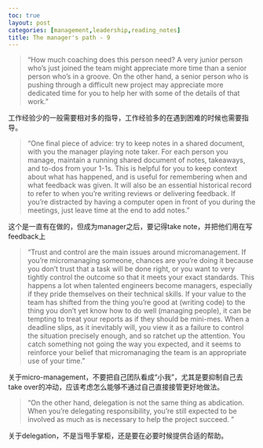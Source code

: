 ```yaml
---
toc: true
layout: post
categories: [management,leadership,reading_notes]
title: The manager's path - 9
---
```

> “How much coaching does this person need?
A very junior person who’s just joined the team might appreciate more time than a senior person who’s in a groove. On the other hand, a senior person who is pushing through a difficult new project may appreciate more dedicated time for you to help her with some of the details of that work.”

工作经验少的一般需要相对多的指导，工作经验多的在遇到困难的时候也需要指导。

> “One final piece of advice: try to keep notes in a shared document, with you the manager playing note taker. For each person you manage, maintain a running shared document of notes, takeaways, and to-dos from your 1-1s. This is helpful for you to keep context about what has happened, and is useful for remembering when and what feedback was given. It will also be an essential historical record to refer to when you’re writing reviews or delivering feedback. If you’re distracted by having a computer open in front of you during the meetings, just leave time at the end to add notes.”

这个是一直有在做的，但成为manager之后，要记得take note，并把他们用在写feedback上

> “Trust and control are the main issues around micromanagement. If you’re micromanaging someone, chances are you’re doing it because you don’t trust that a task will be done right, or you want to very tightly control the outcome so that it meets your exact standards. This happens a lot when talented engineers become managers, especially if they pride themselves on their technical skills. If your value to the team has shifted from the thing you’re good at (writing code) to the thing you don’t yet know how to do well (managing people), it can be tempting to treat your reports as if they should be mini-mes. When a deadline slips, as it inevitably will, you view it as a failure to control the situation precisely enough, and so ratchet up the attention. You catch something not going the way you expected, and it seems to reinforce your belief that micromanaging the team is an appropriate use of your time.”

关于micro-management，不要把自己团队看成“小我”，尤其是要抑制自己去take over的冲动，应该考虑怎么能够不通过自己直接接管更好地做法。

> “On the other hand, delegation is not the same thing as abdication. When you’re delegating responsibility, you’re still expected to be involved as much as is necessary to help the project succeed. ”

关于delegation，不是当甩手掌柜，还是要在必要时候提供合适的帮助。
